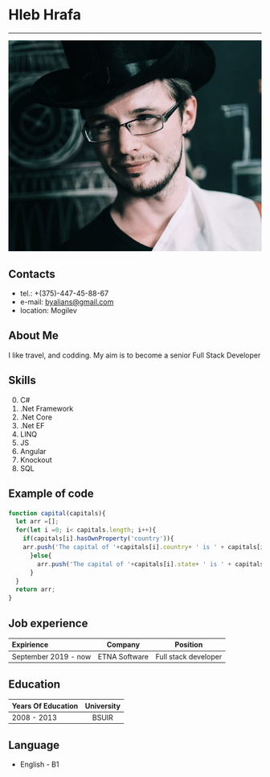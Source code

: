 # Hleb Hrafa
---
![avatar](/avatar.jpg)

## Contacts
* tel.: +(375)-447-45-88-67
* e-mail: byalians@gmail.com
* location: Mogilev

## About Me
I like travel, and codding. My aim is to become a senior Full Stack Developer

## Skills
0.  C#
0. .Net Framework
0. .Net Core
0. .Net EF
0.  LINQ 
0.  JS
0.  Angular
0.  Knockout
0.  SQL

## Example of code
```JavaScript
function capital(capitals){
  let arr =[];
  for(let i =0; i< capitals.length; i++){
    if(capitals[i].hasOwnProperty('country')){
    arr.push('The capital of '+capitals[i].country+ ' is ' + capitals[i].capital)
      }else{
        arr.push('The capital of '+capitals[i].state+ ' is ' + capitals[i].capital)
      }
  }
  return arr;
}
```
## Job experience
  | Expirience | Company | Position |
  |:-----------|:----:|:-------:|
  |September 2019 - now| ETNA Software | Full stack developer |
  

## Education
  | Years Of Education | University  |
  |:-----------|:----:|
  | 2008 - 2013| BSUIR |
## Language
 * English - B1
 